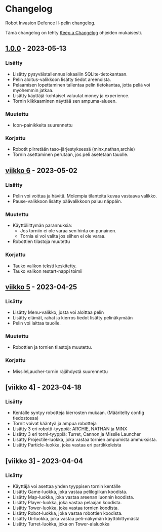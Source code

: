 # Changelog

Robot Invasion Defence II-pelin changelog.

Tämä changelog on tehty [Keep a Changelog](https://keepachangelog.com/en/1.0.0/) ohjeiden mukaisesti.

## [1.0.0](https://github.com/3nd3r1/ot-harjoitustyo/releases/tag/1.0.0) - 2023-05-13

### Lisätty

-   Lisätty pysyväistallennus lokaaliin SQLite-tietokantaan.
-   Pelin aloitus-valikkoon lisätty tiedot areenoista.
-   Pelaamisen lopettaminen tallentaa pelin tietokantaa, jotta peliä voi myöhemmin jatkaa.
-   Lisätty käyttäjä-kohtaiset valuutat money ja experience.
-   Tornin klikkaaminen näyttää sen ampuma-alueen.

### Muutettu

-   Icon-painikkeita suurennettu

### Korjattu

-   Robotit piirretään taso-järjestyksessä (minx,nathan,archie)
-   Tornin asettaminen perutaan, jos peli asetetaan tauolle.

## [viikko 6](https://github.com/3nd3r1/ot-harjoitustyo/releases/tag/viikko6) - 2023-05-02

### Lisätty

-   Pelin voi voittaa ja hävitä. Molempia tilanteita kuvaa vastaava valikko.
-   Pause-valikkoon lisätty päävalikkoon paluu näppäin.

### Muutettu

-   Käyttöliittymän parannuksia:
    -   Jos torniin ei ole varaa sen hinta on punainen.
    -   Tornia ei voi valita jos siihen ei ole varaa.
-   Robottien tilastoja muutettu

### Korjattu

-   Tauko valikon teksti keskitetty.
-   Tauko valikon restart-nappi toimii

## [viikko 5](https://github.com/3nd3r1/ot-harjoitustyo/releases/tag/viikko5) - 2023-04-25

### Lisätty

-   Lisätty Menu-valikko, josta voi aloittaa pelin
-   Lisätty elämät, rahat ja kierros tiedot lisätty pelinäkymään
-   Pelin voi laittaa tauolle.

### Muutettu

-   Robottien ja tornien tilastoja muutettu.

### Korjattu

-   MissileLaucher-tornin räjähdystä suurennettu

## [viikko 4] - 2023-04-18

### Lisätty

-   Kentälle syntyy robotteja kierrosten mukaan. (Määritelty config tiedostossa)
-   Tornit voivat kääntyä ja ampua robotteja
-   Lisätty 3 eri robotti-tyyppiä: ARCHIE, NATHAN ja MINX
-   Lisätty 3 eri torni-tyyppiä: Turret, Cannon ja Missile Launcher
-   Lisätty Projectile-luokka, joka vastaa tornien ampumista ammuksista.
-   Lisätty Particle-luokka, joka vastaa eri partikkeleista

## [viikko 3] - 2023-04-04

### Lisätty

-   Käyttäjä voi asettaa yhden tyyppisen tornin kentälle
-   Lisätty Game-luokka, joka vastaa pelilogiikan koodista.
-   Lisätty Map-luokka, joka vastaa areenan luonnin koodista.
-   Lisätty Player-luokka, joka vastaa pelaajan koodista.
-   Lisätty Tower-luokka, joka vastaa tornien koodista.
-   Lisätty Robot-luokka, joka vastaa robottien koodista.
-   Lisätty Ui-luokka, joka vastaa peli-näkymän käyttöliittymästä
-   Lisätty Turret-luokka, joka on Tower-alaluokka
